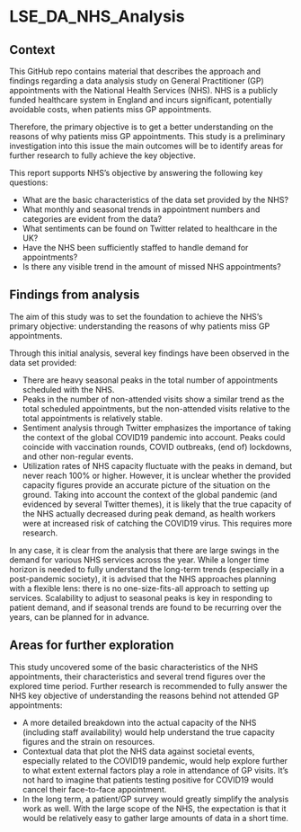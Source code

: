# LSE_DA_NHS_Analysis

## Context
This GitHub repo contains material that describes the approach and findings regarding a data analysis study on General Practitioner (GP) appointments with the National Health Services (NHS). NHS is a publicly funded healthcare system in England and incurs significant, potentially avoidable costs, when patients miss GP appointments. 

Therefore, the primary objective is to get a better understanding on the reasons of why patients miss GP appointments. This study is a preliminary investigation into this issue the main outcomes will be to identify areas for further research to fully achieve the key objective. 

This report supports NHS’s objective by answering the following key questions:
-	What are the basic characteristics of the data set provided by the NHS?
-	What monthly and seasonal trends in appointment numbers and categories are evident from the data?
-	What sentiments can be found on Twitter related to healthcare in the UK?
-	Have the NHS been sufficiently staffed to handle demand for appointments?
-	Is there any visible trend in the amount of missed NHS appointments?

## Findings from analysis <br>
The aim of this study was to set the foundation to achieve the NHS’s primary objective: understanding the reasons of why patients miss GP appointments. 

Through this initial analysis, several key findings have been observed in the data set provided:
-	There are heavy seasonal peaks in the total number of appointments scheduled with the NHS. 
-	Peaks in the number of non-attended visits show a similar trend as the total scheduled appointments, but the non-attended visits relative to the total appointments is relatively stable.
-	Sentiment analysis through Twitter emphasizes the importance of taking the context of the global COVID19 pandemic into account. Peaks could coincide with vaccination rounds, COVID outbreaks, (end of) lockdowns, and other non-regular events.
-	Utilization rates of NHS capacity fluctuate with the peaks in demand, but never reach 100% or higher. However, it is unclear whether the provided capacity figures provide an accurate picture of the situation on the ground. Taking into account the context of the global pandemic (and evidenced by several Twitter themes), it is likely that the true capacity of the NHS actually decreased during peak demand, as health workers were at increased risk of catching the COVID19 virus. This requires more research.

In any case, it is clear from the analysis that there are large swings in the demand for various NHS services across the year. While a longer time horizon is needed to fully understand the long-term trends (especially in a post-pandemic society), it is advised that the NHS approaches planning with a flexible lens: there is no one-size-fits-all approach to setting up services. Scalability to adjust to seasonal peaks is key in responding to patient demand, and if seasonal trends are found to be recurring over the years, can be planned for in advance.

## Areas for further exploration <br>
This study uncovered some of the basic characteristics of the NHS appointments, their characteristics and several trend figures over the explored time period. Further research is recommended to fully answer the NHS key objective of understanding the reasons behind not attended GP appointments:

-	A more detailed breakdown into the actual capacity of the NHS (including staff availability) would help understand the true capacity figures and the strain on resources.
-	Contextual data that plot the NHS data against societal events, especially related to the COVID19 pandemic, would help explore further to what extent external factors play a role in attendance of GP visits. It’s not hard to imagine that patients testing positive for COVID19 would cancel their face-to-face appointment.
-	In the long term, a patient/GP survey would greatly simplify the analysis work as well. With the large scope of the NHS, the expectation is that it would be relatively easy to gather large amounts of data in a short time.

